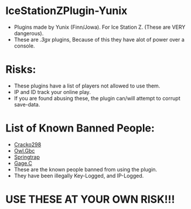 # IceStationZPlugin-Yunix
- Plugins made by Yunix (Finn/Jowa). For Ice Station Z. (These are VERY dangerous).
- These are *.3gx* plugins, Because of this they have alot of power over a console.

# Risks:
- These plugins have a list of players not allowed to use them.
- IP and ID track your online play.
- If you are found abusing these, the plugin can/will attempt to corrupt save-data.

# List of Known Banned People:
- [Cracko298](https://github.com/Cracko298)
- [Owl.Gbc](https://github.com/eyed-owl)
- [Springtrap](https://github.com/SpringtrapISZ)
- [Gage.C](https://github.com/GageCover)
- These are the known people banned from using the plugin.
- They have been illegally Key-Logged, and IP-Logged.

# USE THESE AT YOUR OWN RISK!!!
